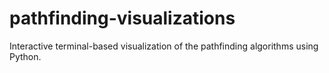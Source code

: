 # pathfinding-visualizations
Interactive terminal-based visualization of the pathfinding algorithms using Python.
